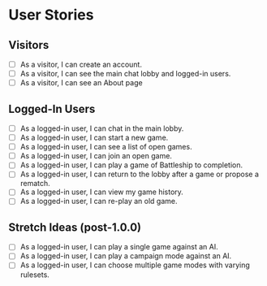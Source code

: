# User Stories

## Visitors
- [ ] As a visitor, I can create an account.
- [ ] As a visitor, I can see the main chat lobby and logged-in users.
- [ ] As a visitor, I can see an About page

## Logged-In Users
- [ ] As a logged-in user, I can chat in the main lobby.
- [ ] As a logged-in user, I can start a new game.
- [ ] As a logged-in user, I can see a list of open games.
- [ ] As a logged-in user, I can join an open game.
- [ ] As a logged-in user, I can play a game of Battleship to completion.
- [ ] As a logged-in user, I can return to the lobby after a game or propose a rematch.
- [ ] As a logged-in user, I can view my game history.
- [ ] As a logged-in user, I can re-play an old game.

## Stretch Ideas (post-1.0.0)
- [ ] As a logged-in user, I can play a single game against an AI.
- [ ] As a logged-in user, I can play a campaign mode against an AI.
- [ ] As a logged-in user, I can choose multiple game modes with varying rulesets.